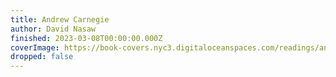 ```yaml
---
title: Andrew Carnegie
author: David Nasaw
finished: 2023-03-08T00:00:00.000Z
coverImage: https://book-covers.nyc3.digitaloceanspaces.com/readings/andrew-carnegie-01.jpg
dropped: false
---
```


